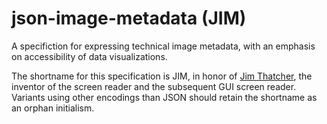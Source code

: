 # json-image-metadata (JIM)

A specifiction for expressing technical image metadata, with an emphasis on accessibility of data visualizations.

The shortname for this specification is JIM, in honor of [Jim Thatcher](https://en.wikipedia.org/wiki/James_W._Thatcher), the inventor of the screen reader and the subsequent GUI screen reader. Variants using other encodings than JSON should retain the shortname as an orphan initialism.
